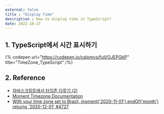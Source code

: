 ```yaml
---
external: false
title : "Display Time"
description : How to display time in TypeScript?
date: 2022-10-27
---
```


## 1. TypeScript에서 시간 표시하기

{% codepen url="https://codepen.io/calomys/full/OJEPGbP" title="TimeZone_TypeScript" /%}

## 2. Reference

- [자바스크립트에서 타임존 다루기 (2)](https://meetup.toast.com/posts/130)
- [Moment Timezone Documentation](https://momentjs.com/timezone/docs/#/using-timezones/parsing-in-zone/)
- [With your time zone set to Brazil, moment('2020-11-01').endOf('month') returns '2020-12-01' #4727](https://github.com/moment/moment/issues/4727)

